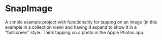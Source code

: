 # SnapImage
A simple example project with functionality for tapping on an image (in this example in a collection view) and having it expand to show it in a "fullscreen" style. Think tapping on a photo in the Apple Photos app.
